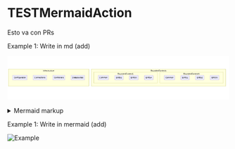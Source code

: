 # TESTMermaidAction

Esto va con PRs

Example 1: Write in  md (add)

<!-- generated by mermaid compile action - START -->
![~mermaid diagram 1~](/docs/diagrams/images/README-md-1.png)
<details>
  <summary>Mermaid markup</summary>

```mermaid
graph BR
        subgraph BoundedContexts
          subgraph BoundedContext1
            Common1(Common)
            entity11(Entity1)
            entity1N(EntityN)
            entity1aN(EntityA)
        end

          subgraph BoundedContextN
            CommonN(Common)
            entityN1(Entity1)
            entityN2(Entity2)
            entityNN(EntityN)
          end
        end
        subgraph Infrastructure
          Configuration
          Connections
          Controllers
          Datasources
        end
```

</details>
<!-- generated by mermaid compile action - END -->

Example 1: Write in  mermaid (add)

![Example](/docs/diagrams/images/a.png)
